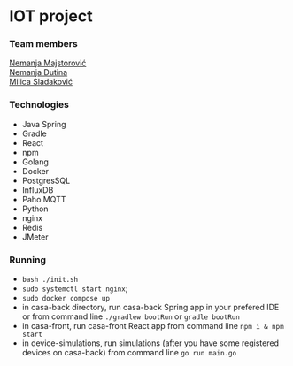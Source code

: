 # IOT project


### Team members
[Nemanja Majstorović](github.com/Nemanja3314)  
[Nemanja Dutina](github.com/eXtremeNemanja)  
[Milica Sladaković](github.com/coma007)

### Technologies

- Java Spring
- Gradle
- React
- npm
- Golang
- Docker
- PostgresSQL
- InfluxDB
- Paho MQTT
- Python
- nginx
- Redis
- JMeter

### Running
- `bash ./init.sh`
- `sudo systemctl start nginx`;
- `sudo docker compose up`
- in casa-back directory, run casa-back Spring app in your prefered IDE or from command line `./gradlew bootRun` or `gradle bootRun`
- in casa-front, run casa-front React app from command line `npm i & npm start`
- in device-simulations, run simulations (after you have some registered devices on casa-back) from command line `go run main.go`
